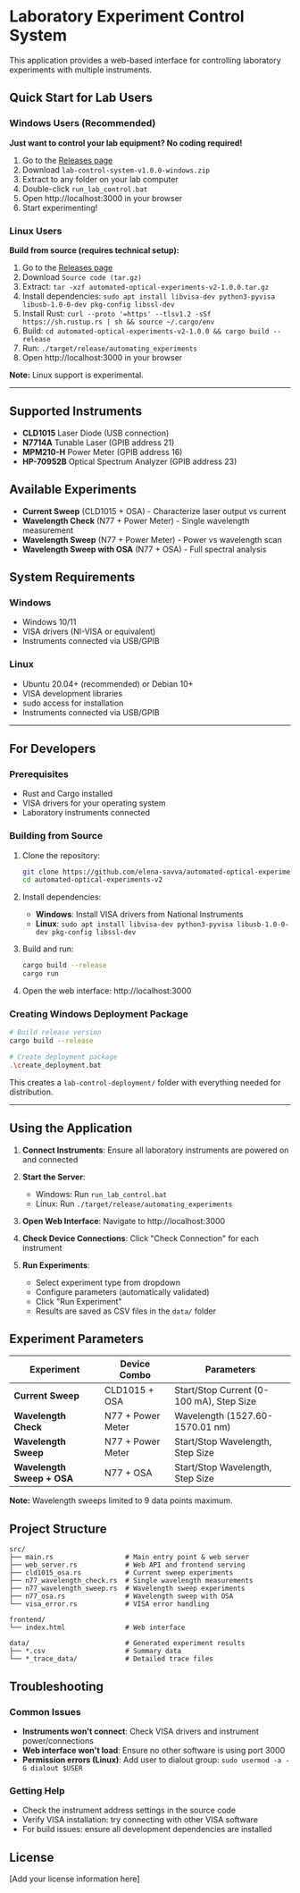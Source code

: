 # Laboratory Experiment Control System

This application provides a web-based interface for controlling laboratory experiments with multiple instruments.

## Quick Start for Lab Users

### Windows Users (Recommended)
**Just want to control your lab equipment? No coding required!**

1. Go to the [Releases page](https://github.com/elena-savva/automated-optical-experiments-v2/releases)
2. Download `lab-control-system-v1.0.0-windows.zip` 
3. Extract to any folder on your lab computer
4. Double-click `run_lab_control.bat`
5. Open http://localhost:3000 in your browser
6. Start experimenting! 

### Linux Users
**Build from source (requires technical setup):**

1. Go to the [Releases page](https://github.com/elena-savva/automated-optical-experiments-v2/releases)
2. Download `Source code (tar.gz)`
3. Extract: `tar -xzf automated-optical-experiments-v2-1.0.0.tar.gz`
4. Install dependencies: `sudo apt install libvisa-dev python3-pyvisa libusb-1.0-0-dev pkg-config libssl-dev`
5. Install Rust: `curl --proto '=https' --tlsv1.2 -sSf https://sh.rustup.rs | sh && source ~/.cargo/env`
6. Build: `cd automated-optical-experiments-v2-1.0.0 && cargo build --release`
7. Run: `./target/release/automating_experiments`
8. Open http://localhost:3000 in your browser

**Note:** Linux support is experimental.

---

## Supported Instruments

- **CLD1015** Laser Diode (USB connection)
- **N7714A** Tunable Laser (GPIB address 21)
- **MPM210-H** Power Meter (GPIB address 16) 
- **HP-70952B** Optical Spectrum Analyzer (GPIB address 23)

## Available Experiments

- **Current Sweep** (CLD1015 + OSA) - Characterize laser output vs current
- **Wavelength Check** (N77 + Power Meter) - Single wavelength measurement
- **Wavelength Sweep** (N77 + Power Meter) - Power vs wavelength scan
- **Wavelength Sweep with OSA** (N77 + OSA) - Full spectral analysis

## System Requirements

### Windows
- Windows 10/11
- VISA drivers (NI-VISA or equivalent)
- Instruments connected via USB/GPIB

### Linux  
- Ubuntu 20.04+ (recommended) or Debian 10+
- VISA development libraries
- sudo access for installation
- Instruments connected via USB/GPIB

---

## For Developers

### Prerequisites
- Rust and Cargo installed
- VISA drivers for your operating system
- Laboratory instruments connected

### Building from Source

1. Clone the repository:
   ```bash
   git clone https://github.com/elena-savva/automated-optical-experiments-v2.git
   cd automated-optical-experiments-v2
   ```

2. Install dependencies:
   - **Windows**: Install VISA drivers from National Instruments
   - **Linux**: `sudo apt install libvisa-dev python3-pyvisa libusb-1.0-0-dev pkg-config libssl-dev`

3. Build and run:
   ```bash
   cargo build --release
   cargo run
   ```

4. Open the web interface: http://localhost:3000

### Creating Windows Deployment Package

```bash
# Build release version
cargo build --release

# Create deployment package
.\create_deployment.bat
```

This creates a `lab-control-deployment/` folder with everything needed for distribution.

---

## Using the Application

1. **Connect Instruments**: Ensure all laboratory instruments are powered on and connected

2. **Start the Server**: 
   - Windows: Run `run_lab_control.bat`
   - Linux: Run `./target/release/automating_experiments`

3. **Open Web Interface**: Navigate to http://localhost:3000

4. **Check Device Connections**: Click "Check Connection" for each instrument

5. **Run Experiments**:
   - Select experiment type from dropdown
   - Configure parameters (automatically validated)
   - Click "Run Experiment"
   - Results are saved as CSV files in the `data/` folder

## Experiment Parameters

| Experiment | Device Combo | Parameters |
|------------|--------------|------------|
| **Current Sweep** | CLD1015 + OSA | Start/Stop Current (0-100 mA), Step Size |
| **Wavelength Check** | N77 + Power Meter | Wavelength (1527.60-1570.01 nm) |
| **Wavelength Sweep** | N77 + Power Meter | Start/Stop Wavelength, Step Size |
| **Wavelength Sweep + OSA** | N77 + OSA | Start/Stop Wavelength, Step Size |

**Note:** Wavelength sweeps limited to 9 data points maximum.

## Project Structure

```
src/
├── main.rs                  # Main entry point & web server
├── web_server.rs            # Web API and frontend serving
├── cld1015_osa.rs           # Current sweep experiments
├── n77_wavelength_check.rs  # Single wavelength measurements
├── n77_wavelength_sweep.rs  # Wavelength sweep experiments  
├── n77_osa.rs               # Wavelength sweep with OSA
└── visa_error.rs            # VISA error handling

frontend/
└── index.html               # Web interface

data/                        # Generated experiment results
├── *.csv                    # Summary data
└── *_trace_data/            # Detailed trace files
```

## Troubleshooting

### Common Issues
- **Instruments won't connect**: Check VISA drivers and instrument power/connections
- **Web interface won't load**: Ensure no other software is using port 3000
- **Permission errors (Linux)**: Add user to dialout group: `sudo usermod -a -G dialout $USER`

### Getting Help
- Check the instrument address settings in the source code
- Verify VISA installation: try connecting with other VISA software
- For build issues: ensure all development dependencies are installed

## License

[Add your license information here]
